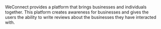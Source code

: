 WeConnect provides a platform that brings businesses and individuals together. This platform creates awareness for businesses and gives the users the ability to write reviews about the businesses they have interacted with.